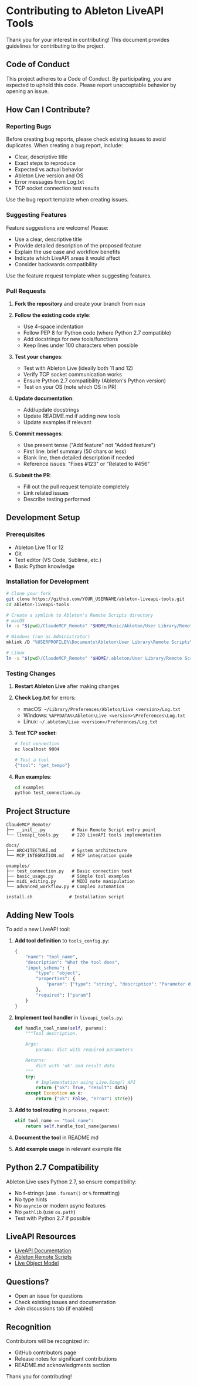 # Contributing to Ableton LiveAPI Tools

Thank you for your interest in contributing! This document provides guidelines for contributing to the project.

## Code of Conduct

This project adheres to a Code of Conduct. By participating, you are expected to uphold this code. Please report unacceptable behavior by opening an issue.

## How Can I Contribute?

### Reporting Bugs

Before creating bug reports, please check existing issues to avoid duplicates. When creating a bug report, include:

- Clear, descriptive title
- Exact steps to reproduce
- Expected vs actual behavior
- Ableton Live version and OS
- Error messages from Log.txt
- TCP socket connection test results

Use the bug report template when creating issues.

### Suggesting Features

Feature suggestions are welcome! Please:

- Use a clear, descriptive title
- Provide detailed description of the proposed feature
- Explain the use case and workflow benefits
- Indicate which LiveAPI areas it would affect
- Consider backwards compatibility

Use the feature request template when suggesting features.

### Pull Requests

1. **Fork the repository** and create your branch from `main`
2. **Follow the existing code style**:
   - Use 4-space indentation
   - Follow PEP 8 for Python code (where Python 2.7 compatible)
   - Add docstrings for new tools/functions
   - Keep lines under 100 characters when possible

3. **Test your changes**:
   - Test with Ableton Live (ideally both 11 and 12)
   - Verify TCP socket communication works
   - Ensure Python 2.7 compatibility (Ableton's Python version)
   - Test on your OS (note which OS in PR)

4. **Update documentation**:
   - Add/update docstrings
   - Update README.md if adding new tools
   - Update examples if relevant

5. **Commit messages**:
   - Use present tense ("Add feature" not "Added feature")
   - First line: brief summary (50 chars or less)
   - Blank line, then detailed description if needed
   - Reference issues: "Fixes #123" or "Related to #456"

6. **Submit the PR**:
   - Fill out the pull request template completely
   - Link related issues
   - Describe testing performed

## Development Setup

### Prerequisites

- Ableton Live 11 or 12
- Git
- Text editor (VS Code, Sublime, etc.)
- Basic Python knowledge

### Installation for Development

```bash
# Clone your fork
git clone https://github.com/YOUR_USERNAME/ableton-liveapi-tools.git
cd ableton-liveapi-tools

# Create a symlink to Ableton's Remote Scripts directory
# macOS
ln -s "$(pwd)/ClaudeMCP_Remote" "$HOME/Music/Ableton/User Library/Remote Scripts/ClaudeMCP_Remote"

# Windows (run as Administrator)
mklink /D "%USERPROFILE%\Documents\Ableton\User Library\Remote Scripts\ClaudeMCP_Remote" "%CD%\ClaudeMCP_Remote"

# Linux
ln -s "$(pwd)/ClaudeMCP_Remote" "$HOME/.ableton/User Library/Remote Scripts/ClaudeMCP_Remote"
```

### Testing Changes

1. **Restart Ableton Live** after making changes
2. **Check Log.txt** for errors:
   - macOS: `~/Library/Preferences/Ableton/Live <version>/Log.txt`
   - Windows: `%APPDATA%\Ableton\Live <version>\Preferences\Log.txt`
   - Linux: `~/.ableton/Live <version>/Preferences/Log.txt`

3. **Test TCP socket**:
   ```bash
   # Test connection
   nc localhost 9004

   # Test a tool
   {"tool": "get_tempo"}
   ```

4. **Run examples**:
   ```bash
   cd examples
   python test_connection.py
   ```

## Project Structure

```
ClaudeMCP_Remote/
├── __init__.py          # Main Remote Script entry point
└── liveapi_tools.py     # 220 LiveAPI tools implementation

docs/
├── ARCHITECTURE.md      # System architecture
└── MCP_INTEGRATION.md   # MCP integration guide

examples/
├── test_connection.py   # Basic connection test
├── basic_usage.py       # Simple tool examples
├── midi_editing.py      # MIDI note manipulation
└── advanced_workflow.py # Complex automation

install.sh              # Installation script
```

## Adding New Tools

To add a new LiveAPI tool:

1. **Add tool definition** to `tools_config.py`:
   ```python
   {
       "name": "tool_name",
       "description": "What the tool does",
       "input_schema": {
           "type": "object",
           "properties": {
               "param": {"type": "string", "description": "Parameter description"}
           },
           "required": ["param"]
       }
   }
   ```

2. **Implement tool handler** in `liveapi_tools.py`:
   ```python
   def handle_tool_name(self, params):
       """Tool description.

       Args:
           params: dict with required parameters

       Returns:
           dict with 'ok' and result data
       """
       try:
           # Implementation using Live.Song() API
           return {"ok": True, "result": data}
       except Exception as e:
           return {"ok": False, "error": str(e)}
   ```

3. **Add to tool routing** in `process_request`:
   ```python
   elif tool_name == "tool_name":
       return self.handle_tool_name(params)
   ```

4. **Document the tool** in README.md

5. **Add example usage** in relevant example file

## Python 2.7 Compatibility

Ableton Live uses Python 2.7, so ensure compatibility:

- No f-strings (use `.format()` or `%` formatting)
- No type hints
- No `asyncio` or modern async features
- No `pathlib` (use `os.path`)
- Test with Python 2.7 if possible

## LiveAPI Resources

- [LiveAPI Documentation](https://docs.cycling74.com/max8/vignettes/live_api_overview)
- [Ableton Remote Scripts](https://github.com/gluon/AbletonLive11_MIDIRemoteScripts)
- [Live Object Model](https://structure-void.com/PythonLiveAPI_documentation/)

## Questions?

- Open an issue for questions
- Check existing issues and documentation
- Join discussions tab (if enabled)

## Recognition

Contributors will be recognized in:
- GitHub contributors page
- Release notes for significant contributions
- README.md acknowledgments section

Thank you for contributing!
